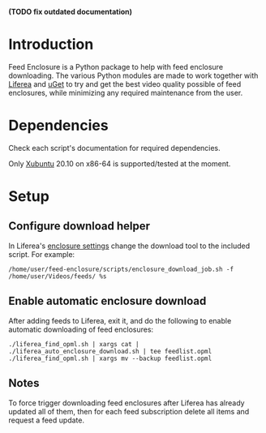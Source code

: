 **(TODO fix outdated documentation)**

# Introduction

Feed Enclosure is a Python package to help with feed enclosure downloading. The various Python modules are made to work together with [Liferea](https://lzone.de/liferea/) and [uGet](https://ugetdm.com/) to try and get the best video quality possible of feed enclosures, while minimizing any required maintenance from the user.

# Dependencies

Check each script's documentation for required dependencies.

Only [Xubuntu](https://xubuntu.org/) 20.10 on x86-64 is supported/tested at the moment.

# Setup

## Configure download helper

In Liferea's [enclosure settings](https://lzone.de/liferea/help110/preferences_en.html#enclosures) change the download tool to the included script. For example:

    /home/user/feed-enclosure/scripts/enclosure_download_job.sh -f /home/user/Videos/feeds/ %s

## Enable automatic enclosure download 

After adding feeds to Liferea, exit it, and do the following to enable automatic downloading of feed enclosures:

    ./liferea_find_opml.sh | xargs cat | ./liferea_auto_enclosure_download.sh | tee feedlist.opml
    ./liferea_find_opml.sh | xargs mv --backup feedlist.opml

## Notes

To force trigger downloading feed enclosures after Liferea has already updated all of them, then for each feed subscription delete all items and request a feed update.
